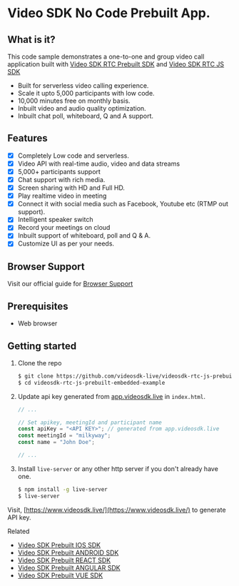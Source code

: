 # Video SDK No Code Prebuilt App.

## What is it?

This code sample demonstrates a one-to-one and group video call application built with [Video SDK RTC Prebuilt SDK](https://docs.videosdk.live/docs/realtime-communication/sdk-reference/prebuilt-sdk-js/setup) and [Video SDK RTC JS SDK](https://docs.videosdk.live/docs/realtime-communication/sdk-reference/javascript-sdk/setup)

- Built for serverless video calling experience.
- Scale it upto 5,000 participants with low code.
- 10,000 minutes free on monthly basis.
- Inbuilt video and audio quality optimization.
- Inbuilt chat poll, whiteboard, Q and A support.


## Features

- [x] Completely Low code and serverless.
- [x] Video API with real-time audio, video and data streams
- [x] 5,000+ participants support
- [x] Chat support with rich media.
- [x] Screen sharing with HD and Full HD.
- [x] Play realtime video in meeting
- [x] Connect it with social media such as Facebook, Youtube etc (RTMP out support).
- [x] Intelligent speaker switch
- [x] Record your meetings on cloud
- [x] Inbuilt support of whiteboard, poll and Q & A.
- [x] Customize UI as per your needs.

## Browser Support

Visit our official guide for [Browser Support](https://docs.videosdk.live/docs/realtime-communication/see-also/device-browser-support)

## Prerequisites

- Web browser

## Getting started

1. Clone the repo

   ```sh
   $ git clone https://github.com/videosdk-live/videosdk-rtc-js-prebuilt-embedded-example.git
   $ cd videosdk-rtc-js-prebuilt-embedded-example
   ```

2. Update api key generated from [app.videosdk.live](https://app.videosdk.live/settings/api-keys) in `index.html`.

   ```javascript
   // ...

   // Set apikey, meetingId and participant name
   const apiKey = "<API KEY>"; // generated from app.videosdk.live
   const meetingId = "milkyway";
   const name = "John Doe";

   // ...
   ```

3. Install `live-server` or any other http server if you don't already have one.

   ```sh
   $ npm install -g live-server
   $ live-server
   ```

Visit, [https://www.videosdk.live/](https://www.videosdk.live/) to generate API key.

Related

- [Video SDK Prebuilt IOS SDK](https://github.com/videosdk-live/videosdk-rtc-ios-prebuilt-webview-example)
- [Video SDK Prebuilt ANDROID SDK](https://github.com/videosdk-live/videosdk-rtc-android-prebuilt-webview-example)
- [Video SDK Prebuilt REACT SDK](https://github.com/videosdk-live/videosdk-rtc-react-prebuilt-example)
- [Video SDK Prebuilt ANGULAR SDK](https://github.com/videosdk-live/videosdk-rtc-angular-prebuilt-example)
- [Video SDK Prebuilt VUE SDK](https://github.com/videosdk-live/videosdk-rtc-vue-prebuilt-example)
